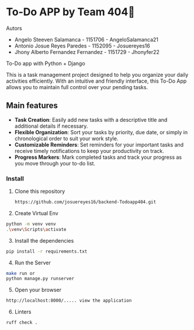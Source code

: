<h1>To-Do APP by Team 404📝 </h1>

Autors

- Angelo Steeven Salamanca - 1151706 - AngeloSalamanca21 <br>
- Antonio Josue Reyes Paredes - 1152095 - Josuereyes16 <br>
- Jhony Alberto Fernandez Fernandez - 1151729 - Jhonyfer22 <br>

<p>To-Do app with Python + Django</p>

This is a task management project designed to help you organize your daily activities efficiently. With an intuitive and friendly interface, this To-Do App allows you to maintain full control over your pending tasks.

## Main features

- **Task Creation**: Easily add new tasks with a descriptive title and additional details if necessary.
- **Flexible Organization**: Sort your tasks by priority, due date, or simply in chronological order to suit your work style.
- **Customizable Reminders**: Set reminders for your important tasks and receive timely notifications to keep your productivity on track.
- **Progress Markers**: Mark completed tasks and track your progress as you move through your to-do list.

### Install

1. Clone this repository

   ```sh
   https://github.com/josuereyes16/backend-Todoapp404.git
   ```
2. Create Virtual Env

```bash
python -m venv venv
.\venv\Scripts\activate 
```
3. Install the dependencies

```bash
pip install -r requirements.txt
```
4. Run the Server

```bash
make run or 
python manage.py runserver
```
5. Open your browser  
```bash
http://localhost:8000/..... view the application
```

6. Linters

```bash
ruff check .
```


